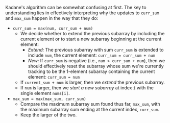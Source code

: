 Kadane's algorithm can be somewhat confusing at first. The key to understanding lies in effectively interpreting why the updates to `curr_sum` and `max_sum` happen in the way that they do:

- `curr_sum = max(num, curr_sum + num)`
  + We decide whether to extend the previous subarray by including the current element or to start a new subarray beginning at the current element:
    * *Extend:* The previous subarray with sum `curr_sum` is extended to include `num`, the current element: `curr_sum = curr_sum + num`
    * *New:* If `curr_sum` is negative (i.e., `num > curr_sum + num`), then we should effectively reset the subarray whose sum we're currently tracking to be the 1-element subarray containing the current element: `curr_sum = num`
  + If `current_sum + num` is larger, then we *extend* the previous subarray.
  + If `num` is larger, then we *start a new subarray* at index `i` with the single element `nums[i]`.
- `max_sum = max(max_sum, curr_sum)`
  + Compare the maximum subarray sum found thus far, `max_sum`, with the maximum subarray sum ending at the current index, `curr_sum`.
  + Keep the larger of the two.